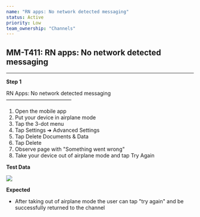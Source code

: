 ```yaml
---
name: "RN apps: No network detected messaging"
status: Active
priority: Low
team_ownership: "Channels"
---
```


## MM-T411: RN apps: No network detected messaging

---

**Step 1**

RN Apps: No network detected messaging\
–––––––––––––––––––––––––

1. Open the mobile app
2. Put your device in airplane mode
3. Tap the 3-dot menu
4. Tap Settings ➜ Advanced Settings
5. Tap Delete Documents & Data
6. Tap Delete
7. Observe page with "Something went wrong"
8. Take your device out of airplane mode and tap Try Again

**Test Data**

![](https://smartbear-tm4j-prod-us-west-2-attachment-rich-text.s3.us-west-2.amazonaws.com/embedded-f3277290f945470c4add5d21ef3dc7ca7b74388fc7152bfb6b99ae58c66a95a8-1592847381739-IMG_8920.PNG)

**Expected**

- After taking out of airplane mode the user can tap "try again" and be successfully returned to the channel
